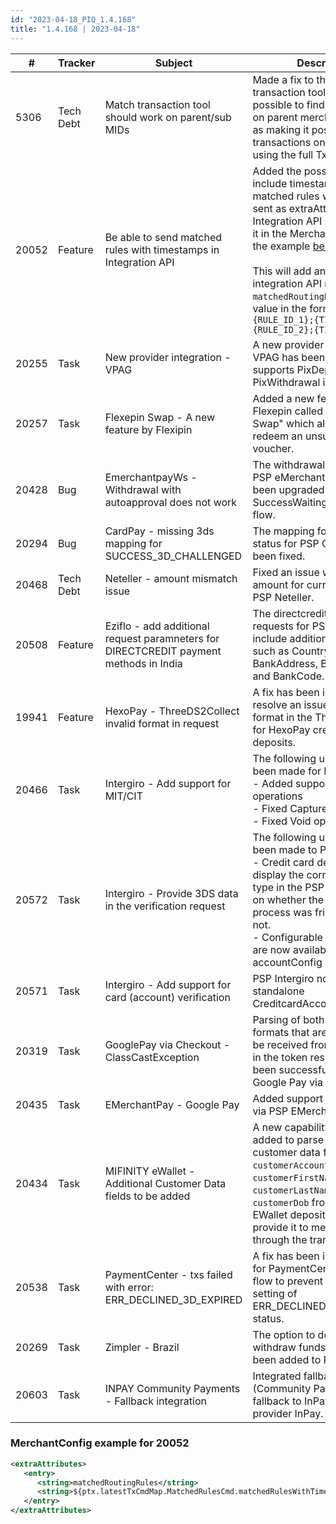 ```yaml
---
id: "2023-04-18_PIQ_1.4.168"
title: "1.4.168 | 2023-04-18"
---
```


| #     | Tracker     | Subject   | Description    |
|-------|-------------|-----------|----------------|
| 5306 | Tech Debt | Match transaction tool should work on parent/sub MIDs | Made a fix to the match transaction tool to make it possible to find matching rules on parent merchants as well as making it possible to match transactions on sub merchants using the full TxRefId |
| 20052 | Feature | Be able to send matched rules with timestamps in Integration API | Added the possibility to include timestamps with the matched rules which can be sent as extraAttributes in the Integration API by configuring it in the MerchantConfig like in the  example [below this table](#merchantconfig-example-for-20052).<br/><br/>This will add an attribute to the integration API requests `matchedRoutingRules` with a value in the format `{RULE_ID_1};{TIMESTAMP_1},{RULE_ID_2};{TIMESTAMP_2}` |
| 20255 | Task | New provider integration - VPAG | A new provider integration VPAG has been added, which supports PixDeposit and PixWithdrawal in Brazil. |
| 20257 | Task | Flexepin Swap - A new feature by Flexipin | Added a new feature for PSP Flexepin called "Flexipin Swap" which allows a user to redeem an unsupported voucher. |
| 20428 | Bug |  EmerchantpayWs - Withdrawal with autoapproval does not work | The withdrawal integration for PSP eMerchantPayWS has been upgraded to use the SuccessWaitingConfirmation flow. |
| 20294 | Bug | CardPay - missing 3ds mapping for SUCCESS_3D_CHALLENGED | The mapping for `3DS2C` 3DS2 status for PSP CardPay has been fixed. |
| 20468 | Tech Debt | Neteller - amount mismatch issue | Fixed an issue with the amount for currency HUF with PSP Neteller. |
| 20508 | Feature | Eziflo - add additional request paramneters for DIRECTCREDIT payment methods in India | The directcredit payouts requests for PSP Eziflo now include additional parameters such as Country, BankAddress, BankBranch, and BankCode. |
| 19941 | Feature | HexoPay - ThreeDS2Collect invalid format in request | A fix has been implemented to resolve an issue of an invalid format in the ThreeDS2Collect for HexoPay credit card deposits. |
| 20466 | Task | Intergiro - Add support for MIT/CIT | The following updates have been made for PSP Intergiro:<br/>- Added support for CIT/MIT operations<br/>- Fixed Capture operations<br/>- Fixed Void operations |
| 20572 | Task | Intergiro - Provide 3DS data in the verification request | The following updates have been made to PSP Intergiro:<br/>- Credit card deposits will now display the correct challenge type in the PSP payload based on whether the 3DSv2 process was frictionless or not.<br/>- Configurable scaExemptions are now available at the accountConfig level. | 
| 20571 | Task | Intergiro - Add support for card (account) verification | PSP Intergiro now allows for standalone CreditcardAccountVerification. | 
| 20319 | Task | GooglePay via Checkout - ClassCastException | Parsing of both DateTime formats that are expected to be received from the provider in the token response has been successfully resolved for Google Pay via PSP Checkout. | 
| 20435 | Task | EMerchantPay - Google Pay | Added support for Google Pay via PSP EMerchantPay. | 
| 20434 | Task | MIFINITY eWallet - Additional Customer Data fields to be added | A new capability has been added to parse the extra customer data fields `customerAccountNumber`, `customerFirstName`, `customerLastName`, and `customerDob` from the MiFinity EWallet deposit response and provide it to merchants through the transfer call. | 
| 20538 | Task | PaymentCenter - txs failed with error: ERR_DECLINED_3D_EXPIRED | A fix has been implemented for PaymentCenter's 3DS1 flow to prevent the incorrect setting of ERR_DECLINED_3D_EXPIRED status. | 
| 20269 | Task | Zimpler - Brazil | The option to deposit and withdraw funds in Brazil has been added to PSP Zimpler. | 
| 20603 | Task | INPAY Community Payments - Fallback integration | Integrated fallbacks (Community Payments fallback to InPay v3) for provider InPay. | 

### MerchantConfig example for 20052

```xml
<extraAttributes>
   <entry>
      <string>matchedRoutingRules</string>
      <string>${ptx.latestTxCmdMap.MatchedRulesCmd.matchedRulesWithTimestampsStr}</string>
   </entry>
</extraAttributes>
```
